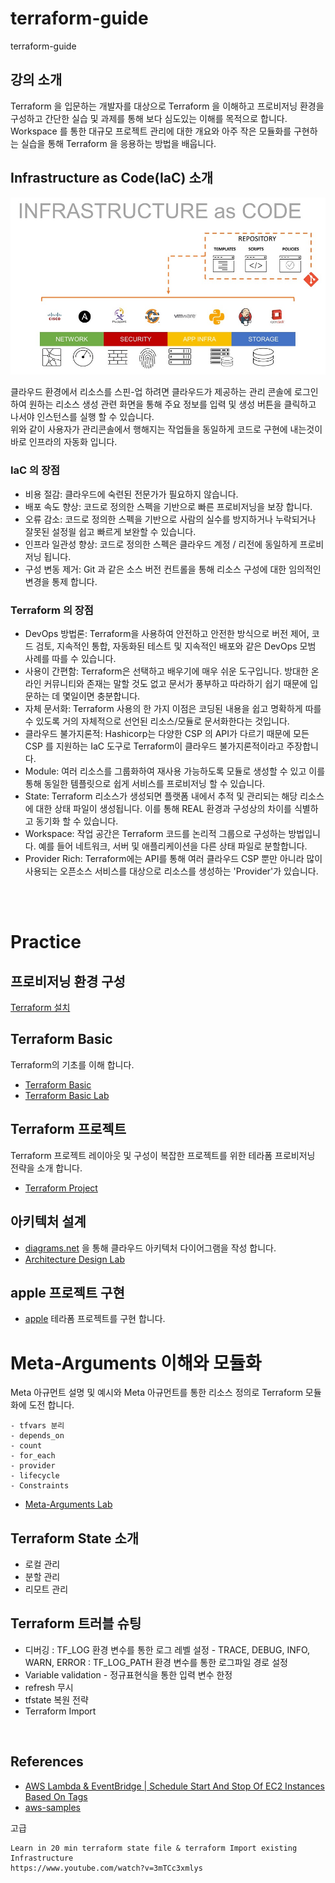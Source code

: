 # terraform-guide
terraform-guide


## 강의 소개

Terraform 을 입문하는 개발자를 대상으로 Terraform 을 이해하고 프로비저닝 환경을 구성하고 간단한 실습 및 과제를 통해 보다 심도있는 이해를 목적으로 합니다.  
Workspace 를 통한 대규모 프로젝트 관리에 대한 개요와 아주 작은 모듈화를 구현하는 실습을 통해 Terraform 을 응용하는 방법을 배웁니다.  


## Infrastructure as Code(IaC) 소개

![iac](images/img.png)

클라우드 환경에서 리소스를 스핀-업 하려면 클라우드가 제공하는 관리 콘솔에 로그인하여 원하는 리소스 생성 관련 화면을 통해 주요 정보를 입력 및 생성 버튼을 클릭하고 나서야 인스턴스를 실행 할 수 있습니다.  
위와 같이 사용자가 관리콘솔에서 행해지는 작업들을 동일하게 코드로 구현에 내는것이 바로 인프라의 자동화 입니다.

### IaC 의 장점 
- 비용 절감: 클라우드에 숙련된 전문가가 필요하지 않습니다. 
- 배포 속도 향상: 코드로 정의한 스펙을 기반으로 빠른 프로비저닝을 보장 합니다.
- 오류 감소: 코드로 정의한 스펙을 기반으로 사람의 실수를 방지하거나 누락되거나 잘못된 설정읠 쉽고 빠르게 보완할 수 있습니다.
- 인프라 일관성 향상: 코드로 정의한 스펙은 클라우드 계정 / 리전에 동일하게 프로비저닝 됩니다.
- 구성 변동 제거: Git 과 같은 소스 버전 컨트롤을 통해 리소스 구성에 대한 임의적인 변경을 통제 합니다.  

### Terraform 의 장점

- DevOps 방법론: Terraform을 사용하여 안전하고 안전한 방식으로 버전 제어, 코드 검토, 지속적인 통합, 자동화된 테스트 및 지속적인 배포와 같은 DevOps 모범 사례를 따를 수 있습니다.
- 사용이 간편함: Terraform은 선택하고 배우기에 매우 쉬운 도구입니다. 방대한 온라인 커뮤니티와 존재는 말할 것도 없고 문서가 풍부하고 따라하기 쉽기 때문에 입문하는 데 몇일이면 충분합니다.
- 자체 문서화: Terraform 사용의 한 가지 이점은 코딩된 내용을 쉽고 명확하게 따를 수 있도록 거의 자체적으로 선언된 리소스/모듈로 문서화한다는 것입니다.
- 클라우드 불가지론적: Hashicorp는 다양한 CSP 의 API가 다르기 때문에 모든 CSP 를 지원하는 IaC 도구로 Terraform이 클라우드 불가지론적이라고 주장합니다.
- Module: 여러 리소스를 그룹화하여 재사용 가능하도록 모듈로 생성할 수 있고 이를 통해 동일한 템플릿으로 쉽게 서비스를 프로비저닝 할 수 있습니다.
- State: Terraform 리소스가 생성되면 플랫폼 내에서 추적 및 관리되는 해당 리소스에 대한 상태 파일이 생성됩니다. 이를 통해 REAL 환경과 구성상의 차이를 식별하고 동기화 할 수 있습니다. 
- Workspace: 작업 공간은 Terraform 코드를 논리적 그룹으로 구성하는 방법입니다. 예를 들어 네트워크, 서버 및 애플리케이션을 다른 상태 파일로 분할합니다.
- Provider Rich: Terraform에는 API를 통해 여러 클라우드 CSP 뿐만 아니라 많이 사용되는 오픈소스 서비스를 대상으로 리소스를 생성하는 'Provider'가 있습니다. 

<br><br>

# Practice

## 프로비저닝 환경 구성
[Terraform 설치](./lab-101/guide.md)


## Terraform Basic
Terraform의 기초를 이해 합니다.   
- [Terraform Basic](./lab-102/guide-102.md)  
- [Terraform Basic Lab](./lab-102/practice/handson.md)


## Terraform 프로젝트
Terraform 프로젝트 레이아웃 및 구성이 복잡한 프로젝트를 위한 테라폼 프로비저닝 전략을 소개 합니다.  
- [Terraform Project](./lab-103/guide-103.md)

## 아키텍처 설계
- [diagrams.net](https://www.diagrams.net/) 을 통해 클라우드 아키텍처 다이어그램을 작성 합니다.  
- [Architecture Design Lab](./lab-103/practice/handson.md)


## apple 프로젝트 구현
- [apple](./lab-201/handson-201.md) 테라폼 프로젝트를 구현 합니다.  


# Meta-Arguments 이해와 모듈화 

Meta 아규먼트 설명 및 예시와 Meta 아규먼트를 통한 리소스 정의로 Terraform 모듈화에 도전 합니다.   
```
- tfvars 분리 
- depends_on
- count
- for_each
- provider
- lifecycle
- Constraints
```
- [Meta-Arguments Lab](./lab-202/practice/handson.md) 


## Terraform State 소개
- 로컬 관리
- 분할 관리
- 리모트 관리 

## Terraform 트러블 슈팅
- 디버깅 
  : TF_LOG 환경 변수를 통한 로그 레벨 설정 - TRACE, DEBUG, INFO, WARN, ERROR
  : TF_LOG_PATH 환경 변수를 통한 로그파일 경로 설정
- Variable validation - 정규표현식을 통한 입력 변수 한정 
- refresh 무시
- tfstate 복원 전략
- Terraform Import

<br>

## References  
- [AWS Lambda & EventBridge | Schedule Start And Stop Of EC2 Instances Based On Tags](https://dheeraj3choudhary.com/aws-lambda-and-eventbridge-or-schedule-start-and-stop-of-ec2-instances-based-on-tags) 
- [aws-samples](https://github.com/orgs/aws-samples/repositories) 

고급

	Learn in 20 min terraform state file & terraform Import existing Infrastructure
	https://www.youtube.com/watch?v=3mTCc3xmlys
